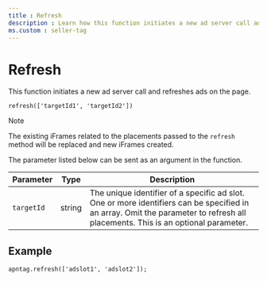```yaml
---
title : Refresh
description : Learn how this function initiates a new ad server call and refreshes ads on the page.
ms.custom : seller-tag
---
```


# Refresh

This function initiates a new ad server call and refreshes ads on the
page.

``` pre
refresh(['targetId1', 'targetId2'])
```

> [!NOTE]
> The existing iFrames related to the placements passed to the `refresh` method will be replaced and new iFrames created.

The parameter listed below can be sent as an argument in the function.

| Parameter | Type | Description |
|---|---|---|
| `targetId` | string | The unique identifier of a specific ad slot. One or more identifiers can be specified in an array. Omit the parameter to refresh all placements. This is an optional parameter. |

## Example

``` pre
apntag.refresh(['adslot1', 'adslot2']);
```
